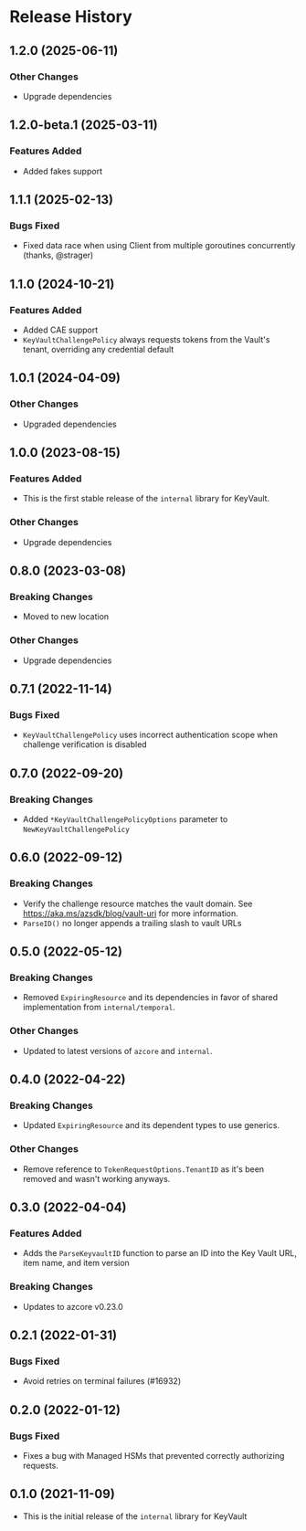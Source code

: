 # Release History

## 1.2.0 (2025-06-11)

### Other Changes
* Upgrade dependencies

## 1.2.0-beta.1 (2025-03-11)

### Features Added
* Added fakes support

## 1.1.1 (2025-02-13)

### Bugs Fixed
* Fixed data race when using Client from multiple goroutines concurrently (thanks, @strager)

## 1.1.0 (2024-10-21)

### Features Added
* Added CAE support
* `KeyVaultChallengePolicy` always requests tokens from the Vault's tenant, overriding any credential default

## 1.0.1 (2024-04-09)

### Other Changes
* Upgraded dependencies

## 1.0.0 (2023-08-15)

### Features Added
* This is the first stable release of the `internal` library for KeyVault.

### Other Changes
* Upgrade dependencies

## 0.8.0 (2023-03-08)

### Breaking Changes
* Moved to new location

### Other Changes
* Upgrade dependencies

## 0.7.1 (2022-11-14)

### Bugs Fixed
* `KeyVaultChallengePolicy` uses incorrect authentication scope when challenge verification is disabled

## 0.7.0 (2022-09-20)

### Breaking Changes
* Added `*KeyVaultChallengePolicyOptions` parameter to `NewKeyVaultChallengePolicy`

## 0.6.0 (2022-09-12)

### Breaking Changes
* Verify the challenge resource matches the vault domain. See https://aka.ms/azsdk/blog/vault-uri for more information.
* `ParseID()` no longer appends a trailing slash to vault URLs

## 0.5.0 (2022-05-12)

### Breaking Changes
* Removed `ExpiringResource` and its dependencies in favor of shared implementation from `internal/temporal`.

### Other Changes
* Updated to latest versions of `azcore` and `internal`.

## 0.4.0 (2022-04-22)

### Breaking Changes
* Updated `ExpiringResource` and its dependent types to use generics.

### Other Changes
* Remove reference to `TokenRequestOptions.TenantID` as it's been removed and wasn't working anyways.

## 0.3.0 (2022-04-04)

### Features Added
* Adds the `ParseKeyvaultID` function to parse an ID into the Key Vault URL, item name, and item version

### Breaking Changes
* Updates to azcore v0.23.0

## 0.2.1 (2022-01-31)

### Bugs Fixed
* Avoid retries on terminal failures (#16932)

## 0.2.0 (2022-01-12)

### Bugs Fixed
* Fixes a bug with Managed HSMs that prevented correctly authorizing requests.

## 0.1.0 (2021-11-09)
* This is the initial release of the `internal` library for KeyVault
